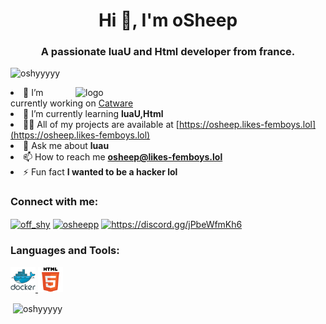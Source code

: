 <h1 align="center">Hi 👋, I'm oSheep</h1>
<h3 align="center">A passionate luaU and Html developer from france.</h3>

<p align="left"> <img src="https://komarev.com/ghpvc/?username=oshyyyyy&label=Profile%20views&color=0e75b6&style=flat" alt="oshyyyyy" /> </p>
<img align="right" alt="logo" width="400" src="https://cdn.discordapp.com/attachments/1130246823152459897/1146159479226900660/airflow-csgo.jpg")

- 🔭 I’m currently working on [Catware](https://discord.gg/jPbeWfmKh6)
- 🌱 I’m currently learning **luaU,Html**
- 👨‍💻 All of my projects are available at [https://osheep.likes-femboys.lol](https://osheep.likes-femboys.lol)
- 💬 Ask me about **luau**
- 📫 How to reach me **osheep@likes-femboys.lol**
- ⚡ Fun fact **I wanted to be a hacker lol**

<h3 align="left">Connect with me:</h3>
<p align="left">
<a href="https://twitter.com/off_shy" target="blank"><img align="center" src="https://raw.githubusercontent.com/rahuldkjain/github-profile-readme-generator/master/src/images/icons/Social/twitter.svg" alt="off_shy" height="30" width="40" /></a>
<a href="https://www.youtube.com/c/osheepp" target="blank"><img align="center" src="https://raw.githubusercontent.com/rahuldkjain/github-profile-readme-generator/master/src/images/icons/Social/youtube.svg" alt="osheepp" height="30" width="40" /></a>
<a href="https://discord.gg/https://discord.gg/jPbeWfmKh6" target="blank"><img align="center" src="https://raw.githubusercontent.com/rahuldkjain/github-profile-readme-generator/master/src/images/icons/Social/discord.svg" alt="https://discord.gg/jPbeWfmKh6" height="30" width="40" /></a>
</p>

<h3 align="left">Languages and Tools:</h3>
<p align="left"> <a href="https://www.docker.com/" target="_blank" rel="noreferrer"> <img src="https://raw.githubusercontent.com/devicons/devicon/master/icons/docker/docker-original-wordmark.svg" alt="docker" width="40" height="40"/> </a> <a href="https://www.w3.org/html/" target="_blank" rel="noreferrer"> <img src="https://raw.githubusercontent.com/devicons/devicon/master/icons/html5/html5-original-wordmark.svg" alt="html5" width="40" height="40"/> </a> </p>

<p>&nbsp;<img align="center" src="https://github-readme-stats.vercel.app/api?username=oshyyyyy&show_icons=true&locale=en" alt="oshyyyyy" /></p>

